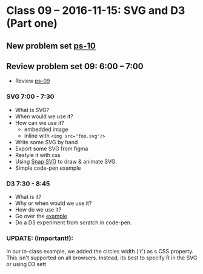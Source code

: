 # Class 09 – 2016-11-15: SVG and D3 (Part one)

## New problem set [ps-10](ps-10.html)


## Review problem set 09:  6:00 – 7:00 
* Review [ps-09](../09/ps-09.html) 
 

### SVG 7:00 - 7:30 
- What is SVG?
- When would we use it?
- How can we use it?
  - embedded image
  - inline with `<img src="foo.svg"/>`
- Write some SVG by hand
- Export some SVG from figma
- Restyle it with css
- Using [Snap SVG](http://snapsvg.io/docs/) to draw & animate SVG.
- Simple code-pen example

### D3 7:30 - 8:45
- What is it?
- Why or when would we use it?
- How do we use it?
- Go over the [example](d3-test.html)
- Do a D3 experiment from scratch in code-pen.

### UPDATE: (Important!): 
In our in-class example, we added the circles width ('r') as s CSS property. This isn't supported on all browsers. Instead, its best to specify R in the SVG or using D3 sett

